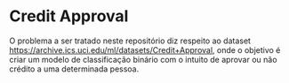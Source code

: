 # Credit Approval

O problema a ser tratado neste repositório diz respeito ao dataset https://archive.ics.uci.edu/ml/datasets/Credit+Approval, onde o objetivo é criar um modelo de classificação binário com o intuito de aprovar ou não crédito a uma determinada pessoa.
